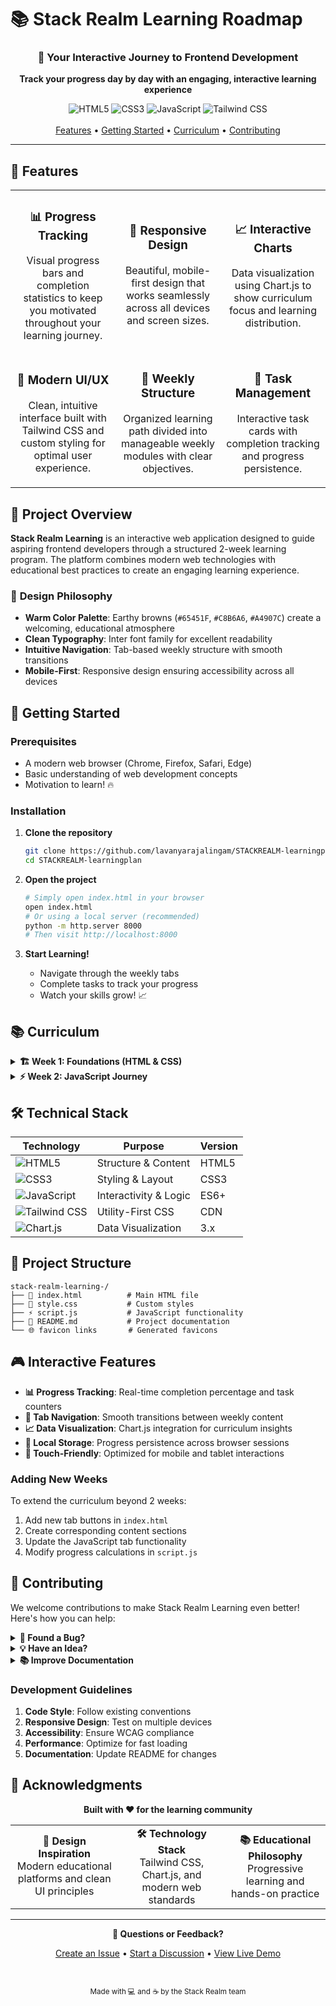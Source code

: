 # 📚 Stack Realm Learning Roadmap

<div align="center">
  <h3>🚀 Your Interactive Journey to Frontend Development</h3>
  
  <p>
    <strong>Track your progress day by day with an engaging, interactive learning experience</strong>
  </p>
  
  <div>
    <img src="https://img.shields.io/badge/HTML5-E34F26?style=for-the-badge&logo=html5&logoColor=white" alt="HTML5">
    <img src="https://img.shields.io/badge/CSS3-1572B6?style=for-the-badge&logo=css3&logoColor=white" alt="CSS3">
    <img src="https://img.shields.io/badge/JavaScript-F7DF1E?style=for-the-badge&logo=javascript&logoColor=black" alt="JavaScript">
    <img src="https://img.shields.io/badge/Tailwind_CSS-38B2AC?style=for-the-badge&logo=tailwind-css&logoColor=white" alt="Tailwind CSS">
  </div>
  
  <br>
  
  <div>
    <a href="#-features">Features</a> •
    <a href="#-getting-started">Getting Started</a> •
    <a href="#-curriculum">Curriculum</a> •
    <a href="#-contributing">Contributing</a>
  </div>
</div>

---

## 🌟 Features

<table>
  <tr>
    <td align="center" width="33%">
      <h3>📊 Progress Tracking</h3>
      <p>Visual progress bars and completion statistics to keep you motivated throughout your learning journey.</p>
    </td>
    <td align="center" width="33%">
      <h3>📱 Responsive Design</h3>
      <p>Beautiful, mobile-first design that works seamlessly across all devices and screen sizes.</p>
    </td>
    <td align="center" width="33%">
      <h3>📈 Interactive Charts</h3>
      <p>Data visualization using Chart.js to show curriculum focus and learning distribution.</p>
    </td>
  </tr>
  <tr>
    <td align="center" width="33%">
      <h3>🎨 Modern UI/UX</h3>
      <p>Clean, intuitive interface built with Tailwind CSS and custom styling for optimal user experience.</p>
    </td>
    <td align="center" width="33%">
      <h3>📝 Weekly Structure</h3>
      <p>Organized learning path divided into manageable weekly modules with clear objectives.</p>
    </td>
    <td align="center" width="33%">
      <h3>🎯 Task Management</h3>
      <p>Interactive task cards with completion tracking and progress persistence.</p>
    </td>
  </tr>
</table>

## 🎯 Project Overview

**Stack Realm Learning** is an interactive web application designed to guide aspiring frontend developers through a structured 2-week learning program. The platform combines modern web technologies with educational best practices to create an engaging learning experience.

### 🎨 **Design Philosophy**
- **Warm Color Palette**: Earthy browns (`#65451F`, `#C8B6A6`, `#A4907C`) create a welcoming, educational atmosphere
- **Clean Typography**: Inter font family for excellent readability
- **Intuitive Navigation**: Tab-based weekly structure with smooth transitions
- **Mobile-First**: Responsive design ensuring accessibility across all devices

## 🚀 Getting Started

### Prerequisites

- A modern web browser (Chrome, Firefox, Safari, Edge)
- Basic understanding of web development concepts
- Motivation to learn! 🔥

### Installation

1. **Clone the repository**
   ```bash
   git clone https://github.com/lavanyarajalingam/STACKREALM-learningplan.git
   cd STACKREALM-learningplan
   ```

2. **Open the project**
   ```bash
   # Simply open index.html in your browser
   open index.html
   # Or using a local server (recommended)
   python -m http.server 8000
   # Then visit http://localhost:8000
   ```

3. **Start Learning!**
   - Navigate through the weekly tabs
   - Complete tasks to track your progress
   - Watch your skills grow! 📈

## 📚 Curriculum

<details>
<summary><strong>🏗️ Week 1: Foundations (HTML & CSS)</strong></summary>

<br>

**Focus**: Building the structural and visual backbone of websites

- **Day 1-2**: HTML Fundamentals
- **Day 3-4**: CSS Styling & Layout
- **Day 5-6**: Responsive Design
- **Day 7**: Rest & Review

**Learning Outcomes**:
- ✅ Semantic HTML structure
- ✅ CSS styling and positioning
- ✅ Flexbox and Grid layouts
- ✅ Mobile-first responsive design

</details>

<details>
<summary><strong>⚡ Week 2: JavaScript Journey</strong></summary>

<br>

**Focus**: Bringing static sites to life with interactivity

- **Day 8-9**: JavaScript Fundamentals
- **Day 10-11**: DOM Manipulation
- **Day 12-13**: Event Handling & APIs
- **Day 14**: Final Project

**Learning Outcomes**:
- ✅ JavaScript syntax and concepts
- ✅ DOM manipulation techniques
- ✅ Event-driven programming
- ✅ Building interactive web applications

</details>

## 🛠️ Technical Stack

<div align="center">

| Technology | Purpose | Version |
|------------|---------|---------|
| ![HTML5](https://img.shields.io/badge/-HTML5-E34F26?style=flat-square&logo=html5&logoColor=white) | Structure & Content | HTML5 |
| ![CSS3](https://img.shields.io/badge/-CSS3-1572B6?style=flat-square&logo=css3&logoColor=white) | Styling & Layout | CSS3 |
| ![JavaScript](https://img.shields.io/badge/-JavaScript-F7DF1E?style=flat-square&logo=javascript&logoColor=black) | Interactivity & Logic | ES6+ |
| ![Tailwind CSS](https://img.shields.io/badge/-Tailwind_CSS-38B2AC?style=flat-square&logo=tailwind-css&logoColor=white) | Utility-First CSS | CDN |
| ![Chart.js](https://img.shields.io/badge/-Chart.js-FF6384?style=flat-square&logo=chart.js&logoColor=white) | Data Visualization | 3.x |

</div>

## 📁 Project Structure

```
stack-realm-learning-/
├── 📄 index.html          # Main HTML file
├── 🎨 style.css           # Custom styles
├── ⚡ script.js           # JavaScript functionality
├── 📖 README.md           # Project documentation
└── 🌐 favicon links       # Generated favicons
```

## 🎮 Interactive Features

- **📊 Progress Tracking**: Real-time completion percentage and task counters
- **🔄 Tab Navigation**: Smooth transitions between weekly content
- **📈 Data Visualization**: Chart.js integration for curriculum insights
- **💾 Local Storage**: Progress persistence across browser sessions
- **📱 Touch-Friendly**: Optimized for mobile and tablet interactions



### Adding New Weeks
To extend the curriculum beyond 2 weeks:

1. Add new tab buttons in `index.html`
2. Create corresponding content sections
3. Update the JavaScript tab functionality
4. Modify progress calculations in `script.js`

## 🤝 Contributing

We welcome contributions to make Stack Realm Learning even better! Here's how you can help:

<details>
<summary><strong>🐛 Found a Bug?</strong></summary>

1. Check if the issue already exists
2. Create a detailed bug report
3. Include steps to reproduce
4. Add screenshots if applicable

</details>

<details>
<summary><strong>💡 Have an Idea?</strong></summary>

1. Open an issue to discuss your idea
2. Fork the repository
3. Create a feature branch
4. Submit a pull request

</details>

<details>
<summary><strong>📚 Improve Documentation</strong></summary>

1. Fix typos or unclear explanations
2. Add examples or tutorials
3. Update outdated information
4. Translate to other languages

</details>

### Development Guidelines

1. **Code Style**: Follow existing conventions
2. **Responsive Design**: Test on multiple devices
3. **Accessibility**: Ensure WCAG compliance
4. **Performance**: Optimize for fast loading
5. **Documentation**: Update README for changes


## 🙏 Acknowledgments

<div align="center">

**Built with ❤️ for the learning community**

<table>
  <tr>
    <td align="center">
      <strong>🎨 Design Inspiration</strong><br>
      Modern educational platforms and clean UI principles
    </td>
    <td align="center">
      <strong>🛠️ Technology Stack</strong><br>
      Tailwind CSS, Chart.js, and modern web standards
    </td>
    <td align="center">
      <strong>📚 Educational Philosophy</strong><br>
      Progressive learning and hands-on practice
    </td>
  </tr>
</table>

</div>

---

<div align="center">
  
**📧 Questions or Feedback?**

[Create an Issue](https://github.com/lavanyarajalingam/STACKREALM-learningplan/issues) • 
[Start a Discussion](https://github.com/lavanyarajalingam/STACKREALM-learningplan/discussions) • 
[View Live Demo](#)

<br>

<sub>Made with 💻 and ☕ by the Stack Realm team</sub>

</div>